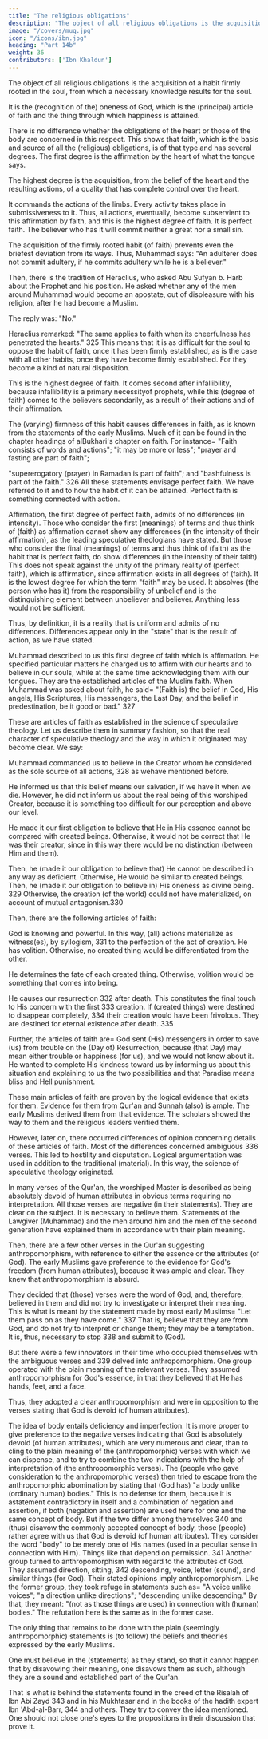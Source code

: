 ```yaml
---
title: "The religious obligations"
description: "The object of all religious obligations is the acquisition of a habit firmly rooted in the soul, from which a necessary knowledge results for the soul"
image: "/covers/muq.jpg"
icon: "/icons/ibn.jpg"
heading: "Part 14b"
weight: 36
contributors: ['Ibn Khaldun']
---
```




The object of all religious obligations is the acquisition of a habit firmly rooted in the soul, from which a necessary knowledge results for the soul. 

It is the (recognition of the) oneness of God, which is the (principal) article of faith and the thing through which happiness is attained. 

There is no difference whether the obligations of the heart or those of the body are concerned in this respect. This shows that faith, which is the basis and source of all the (religious) obligations, is of that type and has several degrees. The first degree is the affirmation by the heart of what the tongue says. 

The highest degree is the acquisition, from the belief of the heart and the resulting actions, of a quality that
has complete control over the heart. 

It commands the actions of the limbs. Every activity takes place in submissiveness to it. Thus, all actions, eventually, become subservient to this affirmation by faith, and this is the highest degree of faith. It is perfect faith. The believer who has it will commit neither a great nor a small sin.

The acquisition of the firmly rooted habit (of faith) prevents even the briefest deviation from its ways. Thus, Muhammad says: "An adulterer does not commit adultery, if he commits adultery while he is a believer."

Then, there is the tradition of Heraclius, who asked Abu Sufyan b. Harb about the Prophet and his position. He asked whether any of the men around Muhammad would become an apostate, out of displeasure with his religion, after he
had become a Muslim.<!-- 324  -->

The reply was: "No." 

Heraclius remarked: "The same applies to faith when its cheerfulness has penetrated the hearts." 325 This means that it is as difficult for the soul to oppose the habit of faith, once it has been firmly established, as is the case with all other habits, once they have become firmly established. For they become a kind of natural disposition. 

This is the highest degree of faith. It comes second after infallibility, because infallibility is a primary necessityof prophets, while this (degree of faith) comes to the believers secondarily, as a result of their actions and of their affirmation. 

The (varying) firmness of this habit causes differences in faith, as is known from the statements of the early Muslims. Much of it can be found in the chapter headings of alBukhari's chapter on faith. For instance= "Faith consists of words and actions"; "it may be more or less"; "prayer and fasting are part of faith";

"supererogatory (prayer) in Ramadan is part of faith"; and "bashfulness is part of the faith." 326 All these statements envisage perfect faith. We have referred to it and to how the habit of it can be attained. Perfect faith is something connected with action. 

Affirmation, the first degree of perfect faith, admits of no differences (in intensity). Those who consider the first (meanings) of terms and thus think of (faith) as affirmation cannot show any differences (in the intensity of their affirmation), as the leading speculative theologians have stated. But those who consider the final (meanings) of terms and thus think of (faith) as the habit that is perfect faith, do show differences (in the intensity of their faith). This does not speak against the unity of the primary reality of (perfect faith), which is affirmation, since affirmation exists in all degrees of (faith). It is the lowest degree for which the term "faith" may be used. It absolves (the person who has it) from the responsibility of unbelief and is the distinguishing element between unbeliever and believer. Anything less would not be sufficient. 

Thus, by definition, it is a reality that is uniform and admits of no differences. Differences appear only in the "state" that is the result of action, as we have stated.

Muhammad described to us this first degree of faith which is affirmation. He specified particular matters he charged us to
affirm with our hearts and to believe in our souls, while at the same time acknowledging them with our tongues. They are the established articles of the Muslim faith. When Muhammad was asked about faith, he said= "(Faith is) the belief
in God, His angels, His Scriptures, His messengers, the Last Day, and the belief in predestination, be it good or bad." 327

These are articles of faith as established in the science of speculative theology. Let us describe them in summary fashion, so that the real character of speculative theology and the way in which it originated may become clear. We say:

Muhammad commanded us to believe in the Creator whom he considered as the sole source of all actions, 328 as wehave mentioned before. 

He informed us that this belief means our salvation, if we have it when we die. However, he did not inform us about the real being of this worshiped Creator, because it is something too difficult for our perception and above our level. 

He made it our first obligation to believe that He in His essence cannot be compared with created beings. Otherwise, it would not be correct that He was their creator, since in this way there would be no distinction (between Him and them).

Then, he (made it our obligation to believe that) He cannot be described in any way as deficient. Otherwise, He would be similar to created beings. Then, he (made it our obligation to believe in) His oneness as divine being. 329 Otherwise, the
creation (of the world) could not have materialized, on account of mutual antagonism.330 

Then, there are the following articles of faith:

God is knowing and powerful. In this way, (all) actions materialize as
witness(es), by syllogism, 331 to the perfection of the act of creation.
He has volition. Otherwise, no created thing would be differentiated from the
other.

He determines the fate of each created thing. Otherwise, volition would be something that comes into being.

He causes our resurrection 332 after death. This constitutes the final touch to His concern with the first 333 creation. If (created things) were destined to disappear completely, 334 their creation would have been frivolous. They are destined for eternal existence after death. 335

Further, the articles of faith are= God sent (His) messengers in order to save (us)
from trouble on the (Day of) Resurrection, because (that Day) may mean either
trouble or happiness (for us), and we would not know about it. He wanted to
complete His kindness toward us by informing us about this situation and explaining
to us the two possibilities and that Paradise means bliss and Hell punishment.

These main articles of faith are proven by the logical evidence that exists for them. Evidence for them from Qur'an and Sunnah (also) is ample. The early Muslims derived them from that evidence. The scholars showed the way to them and the religious leaders verified them. 

However, later on, there occurred differences of opinion concerning details of these articles of faith. Most of the differences concerned ambiguous 336 verses. This led to hostility and disputation. Logical argumentation was used in addition to the traditional (material). In this way, the science of speculative theology originated.


In many verses of the Qur'an, the worshiped Master is described as being absolutely devoid of human attributes in obvious terms requiring no interpretation. All those verses are negative (in their statements). They are clear on the subject. It is necessary to believe them. Statements of the Lawgiver (Muhammad) and the men around him and the men of the second generation have explained them in accordance with their plain meaning.

Then, there are a few other verses in the Qur'an suggesting anthropomorphism, with reference to either the essence or the attributes (of God). The early Muslims gave preference to the evidence for God's freedom (from human attributes), because it was ample and clear. They knew that anthropomorphism is absurd. 

They decided that (those) verses were the word of God, and, therefore, believed in them and did not try to investigate or interpret their meaning. This is what is meant by the statement made by most early Muslims= "Let them pass on as
they have come." 337 That is, believe that they are from God, and do not try to interpret or change them; they may be a temptation. It is, thus, necessary to stop 338 and submit to (God).

But there were a few innovators in their time who occupied themselves with the ambiguous verses and 339 delved into anthropomorphism. One group operated with the plain meaning of the relevant verses. They assumed anthropomorphism for
God's essence, in that they believed that He has hands, feet, and a face. 

Thus, they adopted a clear anthropomorphism and were in opposition to the verses stating that
God is devoid (of human attributes).

The idea of body entails deficiency and imperfection. It is more proper to
give preference to the negative verses indicating that God is absolutely devoid (of
human attributes), which are very numerous and clear, than to cling to the plain
meaning of the (anthropomorphic) verses with which we can dispense, and to try to
combine the two indications with the help of interpretation of (the anthropomorphic
verses). The (people who gave consideration to the anthropomorphic verses) then
tried to escape from the anthropomorphic abomination by stating that (God has) "a
body unlike (ordinary human) bodies." This is no defense for them, because it is astatement contradictory in itself and a combination of negation and assertion, if both
(negation and assertion) are used here for one and the same concept of body. But if
the two differ among themselves 340 and (thus) disavow the commonly accepted
concept of body, those (people) rather agree with us that God is devoid (of human
attributes). They consider the word "body" to be merely one of His names (used in a
peculiar sense in connection with Him). Things like that depend on permission. 341
Another group turned to anthropomorphism with regard to the attributes of
God. They assumed direction, sitting, 342 descending, voice, letter (sound), and
similar things (for God). Their stated opinions imply anthropomorphism. Like the
former group, they took refuge in statements such as= "A voice unlike voices"; "a
direction unlike directions"; "descending unlike descending." By that, they meant:
"(not as those things are used) in connection with (human) bodies." The refutation
here is the same as in the former case.

The only thing that remains to be done with the plain (seemingly anthropomorphic) statements is (to follow) the beliefs and theories expressed by the early Muslims. 

One must believe in the (statements) as they stand, so that it cannot happen that by disavowing their meaning, one disavows them as such, although they are a sound and established part of the Qur'an.

That is what is behind the statements found in the creed of the Risalah of Ibn Abi Zayd 343 and in his Mukhtasar and in the books of the hadith expert Ibn 'Abd-al-Barr, 344 and others. They try to convey the idea mentioned. One should not close
one's eyes to the propositions in their discussion that prove it.

